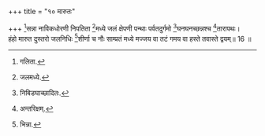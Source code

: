+++
title = "१० मारुतः"

+++
[^6]सन्ना नाविकधोरणी निपतिता [^7]मध्ये जलं क्षेपणी पन्थाः पर्वतदुर्गमो [^8]घनघनच्छन्नश्च [^9]तारापथः।  
हंहो मारुत दुस्तरो जलनिधिः [^10]शीर्णा च नौः साम्प्रतं मध्ये मज्जय वा तटं गमय वा हस्ते तवास्ते द्वयम्॥ 16 ॥  
  
[^6]: गलिता.

[^7]: जलमध्ये.

[^8]: निबिडघाच्छादितः.

[^9]: अन्तरिक्षम्.

[^10]: भिन्ना.
